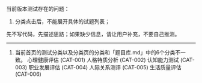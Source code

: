 当前版本测试存在的问题：
1. 分类点击后，不能展开具体的试题列表；


先不写代码，先描述思路；如果缺少信息，请让用户补充，不要自己推测。

---

1. 当前首页的测试分类以及分类页的分类和「题目库.md」中的6个分类不一致。
心理健康评估 (CAT-001)
人格特质分析 (CAT-002)
认知能力测试 (CAT-003)
职业发展评估 (CAT-004)
人际关系测评 (CAT-005)
生活质量评估 (CAT-006)